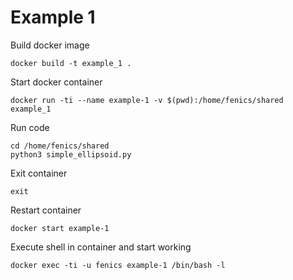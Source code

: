# Example 1

Build docker image
```shell
docker build -t example_1 .
```

Start docker container
```shell
docker run -ti --name example-1 -v $(pwd):/home/fenics/shared example_1
```


Run code
```shell
cd /home/fenics/shared
python3 simple_ellipsoid.py
```

Exit container
```shell
exit
```

Restart container
```shell
docker start example-1
```

Execute shell in container and start working
```shell
docker exec -ti -u fenics example-1 /bin/bash -l
```
